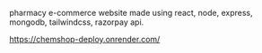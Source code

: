 pharmacy e-commerce website made using react, node, express, mongodb, tailwindcss, razorpay api.

https://chemshop-deploy.onrender.com/
